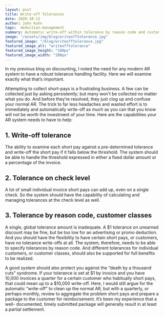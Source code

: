 ```yaml
---
layout: post
title: Write-off Tolerances
date: 2020-10-12
author: John Kuhn
tags:  deduction-management
summary: Automatic write-off within tolerance by reason code and customer class
image: "/assets/img/blog/writeofftolerance.jpg"
featured_image: "/blog/writeofftolerance.jpg"
featured_image_alt: "writeofftolerance"
featured_image_height: "100px"
featured_image_width: "200px"
---
```


In my previous blog on discounting, I noted the need for any modern AR system to have a robust tolerance handling facility.  Here we will examine exactly what that’s important. 

Attempting to collect short-pays is a frustrating business.  A few can be collected just by asking persistently; but many won’t be collected no matter what you do.  And before they’re resolved, they just clog up and confuse your normal AR.  The trick to far less headaches and wasted effort is to immediately and automatically write-off as much as you can that you know will not be worth the investment of your time.  Here are the capabilities your AR system needs to have to help: 

## 1. Write-off tolerance

The ability to examine each short pay against a pre-determined tolerance and write-off the short pay if it falls below the threshold.  The system should be able to handle the threshold expressed in either a fixed dollar amount or a percentage of the invoice. 

## 2. Tolerance on check level

A lot of small individual invoice short pays can add up, even on a single check.  So the system should have the capability of calculating and managing tolerances at the check level as well. 

## 3. Tolerance by reason code, customer classes

A single, global tolerance amount is inadequate.  A $1 tolerance on unearned discount may be fine, but be too low for an advertising or promo deduction.  And you should have the flexibility to have certain short pays, or customers, have no tolerance write-offs at all.  The system, therefore, needs to be able to specify tolerances by reason code.  And different tolerances for individual customers, or customer classes, should also be supported for full benefits to be realized.

A good system should also protect you against the “death by a thousand cuts” syndrome.  If your tolerance is set at $1 by invoice and you have 10,000 invoices a quarter for a certain customer who habitually short pays, that could mean up to a $10,000 write-off.  Here, I would still argue for the automatic “write-off” to clean up the normal AR, but with a quarterly, or perhaps monthly, review to aggregate the problem short pays and prepare a package to the customer for reimbursement.  It’s been my experience that a well- documented, timely submitted package will generally result in at least a partial settlement.